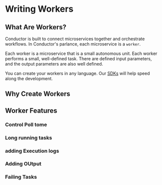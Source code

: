 # Writing Workers

## What Are Workers?

Conductor is built to connect microservices together and orchestrate workflows.  In Conductor's parlance, each microservice is a `worker`.

Each worker is a microservice that is a small autonomous unit. Each worker performs a small, well-defined task.  There are defined input parameters, and the output parameters are also well defined.

You can create your workers in any language. Our [SDKs](/content/docs/how-tos/SDKs) will help speed along the development.

## Why Create Workers

## Worker Features

### Control Poll tome
### Long running tasks
### adding Execution logs
### Adding OUtput
### Failing Tasks